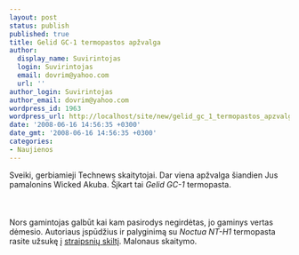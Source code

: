 ```yaml
---
layout: post
status: publish
published: true
title: Gelid GC-1 termopastos apžvalga
author:
  display_name: Suvirintojas
  login: Suvirintojas
  email: dovrim@yahoo.com
  url: ''
author_login: Suvirintojas
author_email: dovrim@yahoo.com
wordpress_id: 1963
wordpress_url: http://localhost/site/new/gelid_gc_1_termopastos_apzvalga/
date: '2008-06-16 14:56:35 +0300'
date_gmt: '2008-06-16 14:56:35 +0300'
categories:
- Naujienos
---
```

<p>Sveiki, gerbiamieji Technews skaitytojai. Dar viena apžvalga šiandien Jus pamalonins Wicked Akuba. Šįkart tai <i>Gelid GC-1</i> termopasta.<br />
<br><br />
<br>Nors gamintojas galbūt kai kam pasirodys negirdėtas, jo gaminys vertas dėmesio. Autoriaus įspūdžius ir palyginimą su <i>Noctua NT-H1</i> termopasta rasite užsukę į <a class="ns" href="http://www.technews.lt/?id=Straipsniai">straipsnių skiltį</a>. Malonaus skaitymo.<br />
<br><br />
<br></p>
